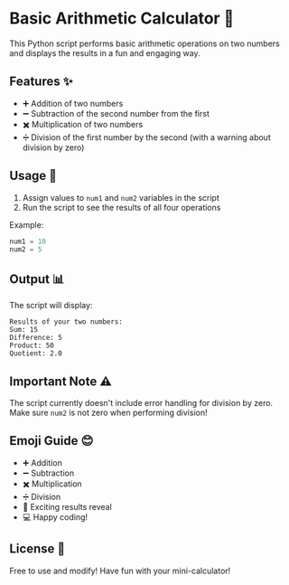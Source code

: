 # Basic Arithmetic Calculator 🧮

This Python script performs basic arithmetic operations on two numbers and displays the results in a fun and engaging way.

## Features ✨

- ➕ Addition of two numbers
- ➖ Subtraction of the second number from the first
- ✖️ Multiplication of two numbers
- ➗ Division of the first number by the second (with a warning about division by zero)

## Usage 🚀

1. Assign values to `num1` and `num2` variables in the script
2. Run the script to see the results of all four operations

Example:
```python
num1 = 10
num2 = 5
```

## Output 📊

The script will display:
```
Results of your two numbers:
Sum: 15
Difference: 5
Product: 50
Quotient: 2.0
```

## Important Note ⚠️

The script currently doesn't include error handling for division by zero. Make sure `num2` is not zero when performing division!

## Emoji Guide 😊

- ➕ Addition
- ➖ Subtraction
- ✖️ Multiplication
- ➗ Division
- 🎉 Exciting results reveal
- 💻 Happy coding!

## License 📄

Free to use and modify! Have fun with your mini-calculator!
